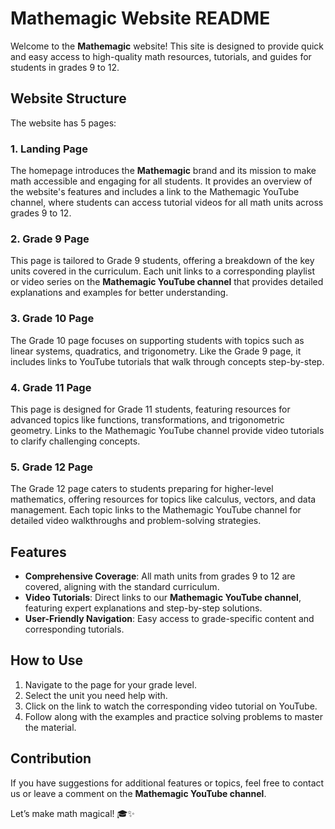 # Mathemagic Website README  

Welcome to the **Mathemagic** website! This site is designed to provide quick and easy access to high-quality math resources, tutorials, and guides for students in grades 9 to 12.  

## Website Structure  

The website has 5 pages:  

### 1. Landing Page  
The homepage introduces the **Mathemagic** brand and its mission to make math accessible and engaging for all students. It provides an overview of the website's features and includes a link to the Mathemagic YouTube channel, where students can access tutorial videos for all math units across grades 9 to 12.  

### 2. Grade 9 Page  
This page is tailored to Grade 9 students, offering a breakdown of the key units covered in the curriculum. Each unit links to a corresponding playlist or video series on the **Mathemagic YouTube channel** that provides detailed explanations and examples for better understanding.  

### 3. Grade 10 Page  
The Grade 10 page focuses on supporting students with topics such as linear systems, quadratics, and trigonometry. Like the Grade 9 page, it includes links to YouTube tutorials that walk through concepts step-by-step.  

### 4. Grade 11 Page  
This page is designed for Grade 11 students, featuring resources for advanced topics like functions, transformations, and trigonometric geometry. Links to the Mathemagic YouTube channel provide video tutorials to clarify challenging concepts.  

### 5. Grade 12 Page  
The Grade 12 page caters to students preparing for higher-level mathematics, offering resources for topics like calculus, vectors, and data management. Each topic links to the Mathemagic YouTube channel for detailed video walkthroughs and problem-solving strategies.  

## Features  
- **Comprehensive Coverage**: All math units from grades 9 to 12 are covered, aligning with the standard curriculum.  
- **Video Tutorials**: Direct links to our **Mathemagic YouTube channel**, featuring expert explanations and step-by-step solutions.  
- **User-Friendly Navigation**: Easy access to grade-specific content and corresponding tutorials.  

## How to Use  
1. Navigate to the page for your grade level.  
2. Select the unit you need help with.  
3. Click on the link to watch the corresponding video tutorial on YouTube.  
4. Follow along with the examples and practice solving problems to master the material.  

## Contribution  
If you have suggestions for additional features or topics, feel free to contact us or leave a comment on the **Mathemagic YouTube channel**.  

Let’s make math magical! 🎓✨
